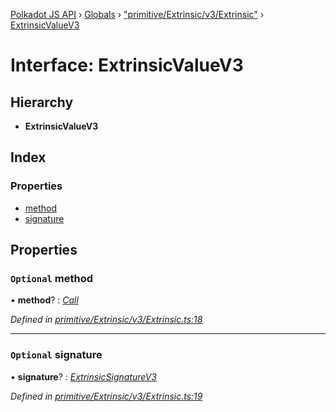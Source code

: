 [Polkadot JS API](../README.md) › [Globals](../globals.md) › ["primitive/Extrinsic/v3/Extrinsic"](../modules/_primitive_extrinsic_v3_extrinsic_.md) › [ExtrinsicValueV3](_primitive_extrinsic_v3_extrinsic_.extrinsicvaluev3.md)

# Interface: ExtrinsicValueV3

## Hierarchy

* **ExtrinsicValueV3**

## Index

### Properties

* [method](_primitive_extrinsic_v3_extrinsic_.extrinsicvaluev3.md#optional-method)
* [signature](_primitive_extrinsic_v3_extrinsic_.extrinsicvaluev3.md#optional-signature)

## Properties

### `Optional` method

• **method**? : *[Call](_interfaces_runtime_types_.call.md)*

*Defined in [primitive/Extrinsic/v3/Extrinsic.ts:18](https://github.com/polkadot-js/api/blob/05ec496/packages/types/src/primitive/Extrinsic/v3/Extrinsic.ts#L18)*

___

### `Optional` signature

• **signature**? : *[ExtrinsicSignatureV3](../classes/_primitive_extrinsic_v3_extrinsicsignature_.extrinsicsignaturev3.md)*

*Defined in [primitive/Extrinsic/v3/Extrinsic.ts:19](https://github.com/polkadot-js/api/blob/05ec496/packages/types/src/primitive/Extrinsic/v3/Extrinsic.ts#L19)*
